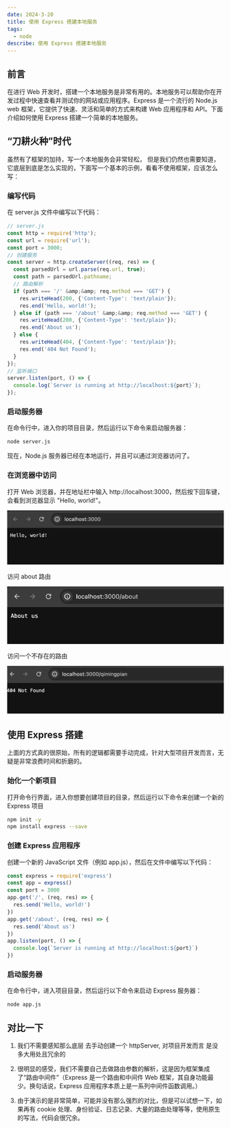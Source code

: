 ```yaml
---
date: 2024-3-20
title: 使用 Express 搭建本地服务
tags:
  - node
describe: 使用 Express 搭建本地服务
---
```


## 前言

在进行 Web 开发时，搭建一个本地服务是非常有用的。本地服务可以帮助你在开发过程中快速查看并测试你的网站或应用程序。Express 是一个流行的 Node.js web 框架，它提供了快速、灵活和简单的方式来构建 Web 应用程序和 API。下面介绍如何使用 Express 搭建一个简单的本地服务。

## “刀耕火种”时代

虽然有了框架的加持，写一个本地服务会非常轻松， 但是我们仍然也需要知道，它底层到底是怎么实现的，下面写一个基本的示例，看看不使用框架，应该怎么写：

### 编写代码

在 server.js 文件中编写以下代码：

```js
// server.js
const http = require('http');
const url = require('url');
const port = 3000;
// 创建服务
const server = http.createServer((req, res) => {
  const parsedUrl = url.parse(req.url, true);
  const path = parsedUrl.pathname;
  // 路由解析
  if (path === '/' &amp;&amp; req.method === 'GET') {
    res.writeHead(200, {'Content-Type': 'text/plain'});
    res.end('Hello, world!');
  } else if (path === '/about' &amp;&amp; req.method === 'GET') {
    res.writeHead(200, {'Content-Type': 'text/plain'});
    res.end('About us');
  } else {
    res.writeHead(404, {'Content-Type': 'text/plain'});
    res.end('404 Not Found');
  }
});
// 监听端口
server.listen(port, () => {
  console.log(`Server is running at http://localhost:${port}`);
});
```

### 启动服务器

在命令行中，进入你的项目目录，然后运行以下命令来启动服务器：

```bash
node server.js
```

现在，Node.js 服务器已经在本地运行，并且可以通过浏览器访问了。

### 在浏览器中访问

打开 Web 浏览器，并在地址栏中输入 http://localhost:3000，然后按下回车键，会看到浏览器显示 "Hello, world!"。

![bff-express](./images/bff-express.png)

访问 about 路由

![bff-express1](./images/bff-express1.png)

访问一个不存在的路由

![bff-express2](./images/bff-express2.png)

## 使用 Express 搭建

上面的方式真的很原始，所有的逻辑都需要手动完成，针对大型项目开发而言，无疑是非常浪费时间和折磨的。

### 始化一个新项目

打开命令行界面，进入你想要创建项目的目录，然后运行以下命令来创建一个新的 Express 项目

```bash
npm init -y
npm install express --save
```

### 创建 Express 应用程序

创建一个新的 JavaScript 文件（例如 app.js），然后在文件中编写以下代码：

```js
const express = require('express')
const app = express()
const port = 3000
app.get('/', (req, res) => {
  res.send('Hello, world!')
})
app.get('/about', (req, res) => {
  res.send('About us')
})
app.listen(port, () => {
  console.log(`Server is running at http://localhost:${port}`)
})
```

### 启动服务器

在命令行中，进入项目目录，然后运行以下命令来启动 Express 服务器：

```bash
node app.js
```

## 对比一下

1. 我们不需要感知那么底层 去手动创建一个 httpServer, 对项目开发而言 是没多大用处且冗余的

2. 很明显的感受，我们不需要自己去做路由参数的解析，这是因为框架集成了“路由中间件”（Express 是一个路由和中间件 Web 框架，其自身功能最少。换句话说，Express 应用程序本质上是一系列中间件函数调用。）

3. 由于演示的是非常简单，可能并没有那么强烈的对比，但是可以试想一下，如果再有 cookie 处理、身份验证、日志记录、大量的路由处理等等，使用原生的写法，代码会很冗余。
